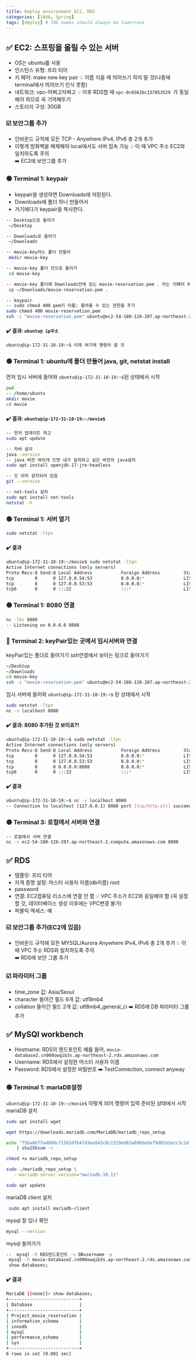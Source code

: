 ```yaml
---
title: Deploy environment EC2, RDS
categories: [JAVA, Spring]
tags: [deploy] # TAG names should always be lowercase
---
```


## ✅ EC2: 스프링을 올릴 수 있는 서버

- OS는 ubuntu를 사용
- 인스턴스 유형: 프리 티어
- 키 페어: make new key pair
  💡 이름 지을 때 띄어쓰기 하지 말 것(나중에 terminal에서 띄어쓰기 인식 못함)
- 네트워크: vpc-어쩌고저쩌고
  💡 이후 RDS할 때 `vpc-0c6562bc157853529 `가 동일해야 하므로 꼭 기억해두기
- 스토리지 구성: 30GB

### ☑️ 보안그룹 추가

- 인바운드 규칙에 모든 TCP - Anywhere IPv4, IPv6 총 2개 추가
- 이렇게 방화벽을 해제해야 local에서도 서버 접속 가능
  💡 이 때 VPC 주소 EC2와 일치하도록 주의 <br>
  ➡️ EC2에 보안그룹 추가<br>

### 🟢 Terminal 1: keypair

- keypair을 생성하면 Downloads에 저장된다.
- Downloads에 폴더 하나 만들어서
- 거기에다가 keypair을 복사한다.

```bash
-- Desktop으로 들어가
 ~/Desktop

-- Downloads로 들어가
 ~/Downloads

-- movie-key라는 폴더 만들어
 mkdir movie-key

-- movie-key 폴더 안으로 들어가
 cd movie-key

-- movie-key 폴더에 Downloads안에 있는 movie-reservation.pem . 라는 키페어 복사해
 cp ~/Downloads/movie-reservation.pem .

-- keypair
-- sudo chmod 400 pem키 이름: 들어올 수 있는 권한을 주기
sudo chmod 400 movie-reservation.pem
ssh -i "movie-reservation.pem" ubuntu@ec2-54-180-126-207.ap-northeast-2.compute.amazonaws.com
```

#### ✔️ 결과: `ubuntu@ ip주소`

```bash
ubuntu@ip-172-31-10-19:~$ 이제 여기에 명령어 쓸 것
```

### 🟢 Terminal 1: ubuntu에 폴더 만들어 java, git, netstat install

먼저 임시 서버에 들어와 `ubuntu@ip-172-31-10-19:~$`된 상태에서 시작

```bash
pwd
-- /home/ubuntu
mkdir movie
cd movie
```

#### ✔️ 결과: `ubuntu@ip-172-31-10-19:~/movie$`

```bash
-- 먼저 업데이트 하고
sudo apt update

-- 자바 설치
java -version
-- java 버전 여러개 뜨면 내가 설치하고 싶은 버전의 java설치
sudo apt install openjdk-17-jre-headless

-- 깃 이미 설치되어 있음
git --version

-- net-tools 설치
sudo apt install net-tools
netstat -h
```

### 🟢 Terminal 1: 서버 열기

```bash
sudo netstat -ltpn
```

#### ✔️ 결과

```bash
ubuntu@ip-172-31-10-19:~/movie$ sudo netstat -ltpn
Active Internet connections (only servers)
Proto Recv-Q Send-Q Local Address           Foreign Address         State       PID/Program name
tcp        0      0 127.0.0.54:53           0.0.0.0:*               LISTEN      321/systemd-resolve
tcp        0      0 127.0.0.53:53           0.0.0.0:*               LISTEN      321/systemd-resolve
tcp6       0      0 :::22                   :::*                    LISTEN      1/init
```

### 🟢 Terminal 1: 8080 연결

```bash
nc -lkv 8080
-- Listening on 0.0.0.0 8080
```

### 🔵 Terminal 2: keyPair있는 곳에서 임시서버와 연결

keyPair있는 폴더로 들어가기
ssh연결에서 보이는 링크로 들어가기

```bash
~/Desktop
~/Downloads
cd movie-key
ssh -i "movie-reservation.pem" ubuntu@ec2-54-180-126-207.ap-northeast-2.compute.amazonaws.com
```

임시 서버에 들어와 `ubuntu@ip-172-31-10-19:~$` 된 상태에서 시작

```bash
sudo netstat -ltpn
nc -v localhost 8080
```

#### ✔️ 결과: 8080 추가된 것 보이죠?!

```bash
ubuntu@ip-172-31-10-19:~$ sudo netstat -ltpn
Active Internet connections (only servers)
Proto Recv-Q Send-Q Local Address           Foreign Address         State       PID/Program name
tcp        0      0 127.0.0.54:53           0.0.0.0:*               LISTEN      321/systemd-resolve
tcp        0      0 127.0.0.53:53           0.0.0.0:*               LISTEN      321/systemd-resolve
tcp        0      0 0.0.0.0:8080            0.0.0.0:*               LISTEN      2115/nc
tcp6       0      0 :::22                   :::*                    LISTEN      1/init
```

#### ✔️ 결과

```bash
ubuntu@ip-172-31-10-19:~$ nc -v localhost 8080
-- Connection to localhost (127.0.0.1) 8080 port [tcp/http-alt] succeeded!
```

### 🟣 Terminal 3: 로컬에서 서버와 연결

```bash
-- 로컬에서 서버 연결
nc -v ec2-54-180-126-207.ap-northeast-2.compute.amazonaws.com 8080

```

## ✅ RDS

- 템플릿: 프리 티어
- 자격 증명 설정: 마스터 사용자 이름(db이름) root
- password
- 연결: EC2컴퓨팅 리소스에 연결 안 함
  💡 VPC 주소가 EC2와 동일해야 함 (꼭 설정할 것, 데이터베이스 생성 이후에는 VPC변경 불가)
- 퍼블릭 액세스: 예

### ☑️ 보안그룹 추가(EC2에 있음)

- 인바운드 규칙에 모든 MYSQL/Aurora Anywhere IPv4, IPv6 총 2개 추가
  💡 이 때 VPC 주소 RDS와 일치하도록 주의 <br>
  ➡️ RDS에 보안 그룹 추가 <br>

### ☑️ 파라미터 그룹

- time_zone 값: Asia/Seoul
- character 들어간 필드 6개 값: utf8mb4
- collation 들어간 필드 2개 값: utf8mb4_general_ci
  ➡️ RDS에 DB 파라미터 그룹 추가 <br>

## ✅ MySQl workbench

- Hostname: RDS의 엔드포인트
  예를 들어, `movie-database2.cn000owqib3s.ap-northeast-2.rds.amazonaws.com`
- Username: RDS에서 설정한 마스터 사용자 이름
- Password: RDS에서 설정한 비밀번호
  ➡️ TestConnection, connect anyway

### 🟢 Terminal 1: mariaDB설정

`ubuntu@ip-172-31-10-19:~/movie$` 이렇게 되어 명령어 입력 준비된 상태에서 시작
mariaDB 설치

```bash
sudo apt install wget

wget https://downloads.mariadb.com/MariaDB/mariadb_repo_setup

echo "f5ba8677ad888cf1562df647d3ee843c8c1529ed63a896bede79d01b2ecc3c1d mariadb_repo_setup" \
    | sha256sum -c -

chmod +x mariadb_repo_setup

sudo ./mariadb_repo_setup \
   --mariadb-server-version="mariadb-10.11"

sudo apt update
```

mariaDB client 설치

```bash
 sudo apt install mariadb-client
```

mysql 잘 있나 확인

```bash
mysql --version
```

mysql 들어가기

```bash
--  mysql -h RDS엔드포인트 -u DBusername -p
 mysql -h movie-database2.cn000owqib3s.ap-northeast-2.rds.amazonaws.com -u root -p
 show databases;
```

#### ✔️ 결과

```bash
MariaDB [(none)]> show databases;
+---------------------------+
| Database                  |
+---------------------------+
| Project_movie_reservation |
| information_schema        |
| innodb                    |
| mysql                     |
| performance_schema        |
| sys                       |
+---------------------------+
6 rows in set (0.001 sec)
```
